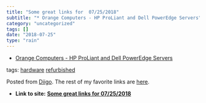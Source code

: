 ```yaml
---
title: "Some great links for  07/25/2018"
subtitle: "* Orange Computers - HP ProLiant and Dell PowerEdge Servers"
category: "uncategorized"
tags: []
date: "2018-07-25"
type: "rain"
---
```

* [Orange Computers - HP ProLiant and Dell PowerEdge Servers](<https://www.orangecomputers.com/node/>)

tags: [hardware](<https://www.diigo.com/user/pitosalas/hardware>)
[refurbished](<https://www.diigo.com/user/pitosalas/refurbished>)

Posted from [Diigo](<https://www.diigo.com>). The rest of my favorite links
are [here](<https://www.diigo.com/user/pitosalas>).


* **Link to site:** **[Some great links for  07/25/2018](None)**